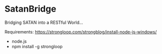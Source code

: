 # SatanBridge

Bridging SATAN into a RESTful World...

Requirements:
https://strongloop.com/strongblog/install-node-js-windows/

- node.js
- npm install -g strongloop

